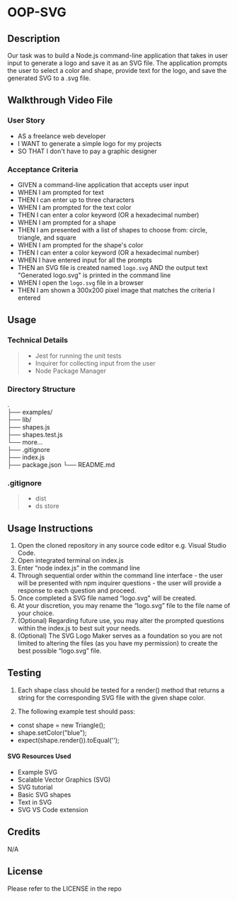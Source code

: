 # OOP-SVG

## Description
Our task was to build a Node.js command-line application that takes in user input to generate a logo and save it as an SVG file. The application prompts the user to select a color and shape, provide text for the logo, and save the generated SVG to a .svg file.

## Walkthrough Video File

### User Story
- AS a freelance web developer
- I WANT to generate a simple logo for my projects
- SO THAT I don't have to pay a graphic designer

### Acceptance Criteria
- GIVEN a command-line application that accepts user input
- WHEN I am prompted for text
- THEN I can enter up to three characters
- WHEN I am prompted for the text color
- THEN I can enter a color keyword (OR a hexadecimal number)
- WHEN I am prompted for a shape
- THEN I am presented with a list of shapes to choose from: circle, triangle, and square
- WHEN I am prompted for the shape's color
- THEN I can enter a color keyword (OR a hexadecimal number)
- WHEN I have entered input for all the prompts
- THEN an SVG file is created named `logo.svg`
AND the output text "Generated logo.svg" is printed in the command line
- WHEN I open the `logo.svg` file in a browser
- THEN I am shown a 300x200 pixel image that matches the criteria I entered


## Usage 
### Technical Details
> - Jest for running the unit tests 
> - Inquirer for collecting input from the user
> - Node Package Manager

### Directory Structure
.  
├── examples/           
├── lib/                
    ├── shapes.js       
    ├── shapes.test.js  
    └── more...        
├── .gitignore          
├── index.js           
├── package.json
└── README.md         

### .gitignore 
> - dist
> - ds store


## Usage Instructions
1. Open the cloned repository in any source code editor e.g. Visual Studio Code.
2. Open integrated terminal on index.js
3. Enter “node index.js” in the command line
4. Through sequential order within the command line interface - the user will be presented with npm inquirer questions - the user will provide a response to each question and proceed.
5. Once completed a SVG file named “logo.svg” will be created.
6. At your discretion, you may rename the “logo.svg” file to the file name of your choice.
7. (Optional) Regarding future use, you may alter the prompted questions within the index.js to best suit your needs.
8. (Optional) The SVG Logo Maker serves as a foundation so you are not limited to altering the files (as you have my permission) to create the best possible “logo.svg” file.

## Testing
1. Each shape class should be tested for a render() method that returns a string for the corresponding SVG file with the given shape color.

2. The following example test should pass:
- const shape = new Triangle();
- shape.setColor("blue");
- expect(shape.render()).toEqual('<polygon points="150, 18 244, 182 56, 182" fill="blue" />');

#### SVG Resources Used
- Example SVG
- Scalable Vector Graphics (SVG)
- SVG tutorial
- Basic SVG shapes
- Text in SVG
- SVG VS Code extension

## Credits
N/A

## License
Please refer to the LICENSE in the repo
